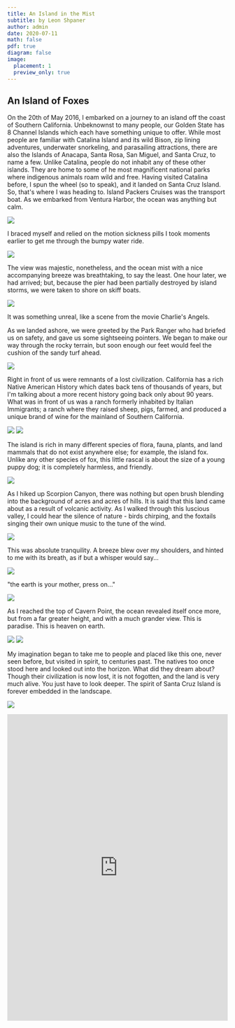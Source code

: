 ```yaml
---
title: An Island in the Mist
subtitle: by Leon Shpaner
author: admin
date: 2020-07-11
math: false
pdf: true
diagram: false
image:
  placement: 1
  preview_only: true
---
```



## An Island of Foxes

On the 20th of May 2016, I embarked on a journey to an island off the coast of Southern California. Unbeknownst to many people, our Golden State has 8 Channel Islands which each have something unique to offer. While most people are familiar with Catalina Island and its wild Bison, zip lining adventures, underwater snorkeling, and parasailing attractions, there are also the Islands of Anacapa, Santa Rosa, San Miguel, and Santa Cruz, to name a few. Unlike Catalina, people do not inhabit any of these other islands. They are home to some of he most magnificent national parks where indigenous animals roam wild and free. Having visited Catalina before, I spun the wheel (so to speak), and it landed on Santa Cruz Island. So, that's where I was heading to. Island Packers Cruises was the transport boat. As we embarked from Ventura Harbor, the ocean was anything but calm. 

![](2.jpg)

I braced myself and relied on the motion sickness pills I took moments earlier to get me through the bumpy water ride. 

![](3.jpg)

The view was majestic, nonetheless, and the ocean mist with a nice accompanying breeze was breathtaking, to say the least. One hour later, we had arrived; but, because the pier had been partially destroyed by island storms, we were taken to shore on skiff boats. 

![](4.jpg)

It was something unreal, like a scene from the movie Charlie's Angels.

As we landed ashore, we were greeted by the Park Ranger who had briefed us on safety, and gave us some sightseeing  pointers. We began to make our way through the rocky terrain, but soon enough our feet would feel the cushion of the sandy turf ahead. 

![](5.jpg)

Right in front of us were remnants of a lost civilization. California has a rich Native American History which dates back tens of thousands of years, but I'm talking about a more recent history going back only about 90 years. What was in front of us was a ranch formerly inhabited by Italian Immigrants; a ranch where they raised sheep, pigs, farmed, and produced a unique brand of wine for the mainland of Southern California. 

![](6.jpg)
![](7.jpg)

The island is rich in many different species of flora, fauna, plants, and land mammals that do not exist anywhere else; for example, the island fox. Unlike any other species of fox, this little rascal is about the size of a young puppy dog; it is completely harmless, and friendly. 

![](8.jpg)

As I hiked up Scorpion Canyon, there was nothing but open brush blending into the background of acres and acres of hills. It is said that this land came about as a result of volcanic activity. As I walked through this luscious valley, I could hear the silence of nature - birds chirping, and the foxtails singing their own unique music to the tune of the wind. 

![](9.jpg)

This was absolute tranquility. A breeze blew over my shoulders, and hinted to me with its breath, as if but a whisper would say... 

![](10.jpg)

"the earth is your mother, press on..."  

![](1.jpg)

As I reached the top of Cavern Point, the ocean revealed itself once more, but from a far greater height, and with a much grander view. This is paradise. This is heaven on earth.

![](11.jpg)
![](12.jpg)

My imagination began to take me to people and placed like this one, never seen before, but visited in spirit, to centuries past. The natives too once stood here and looked out into the horizon. What did they dream about? Though their civilization is now lost, it is not fogotten, and the land is very much alive. You just have to look deeper. The spirit of Santa Cruz Island is forever embedded in the landscape. 

![](13.jpg)

<!-- blank line -->
<iframe width="100%" height="700px" src="https://www.youtube.com/embed/uF97b-YwfUA" frameborder="0" allow="accelerometer; autoplay; encrypted-media; gyroscope; picture-in-picture" allowfullscreen></iframe>
<!-- blank line -->
